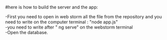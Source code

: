 #here is how to build the server and the app:

-First you need to open in web storm all the file from the repository and you need to write on the computer terminal : "node app.js" <br />
-you need to write after " ng serve"  on the webstorm terminal <br />
-Open the database.


